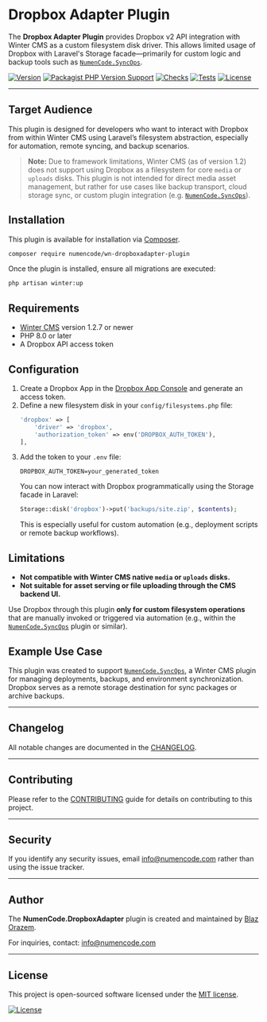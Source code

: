 # Dropbox Adapter Plugin

The **Dropbox Adapter Plugin** provides Dropbox v2 API integration with Winter CMS as a custom filesystem disk driver.
This allows limited usage of Dropbox with Laravel's Storage facade—primarily for custom logic and backup tools such as
[`NumenCode.SyncOps`](https://github.com/numencode/wn-syncops-plugin).

[![Version](https://img.shields.io/github/v/release/numencode/wn-dropboxadapter-plugin?style=flat-square&color=0099FF)](https://github.com/numencode/wn-dropboxadapter-plugin/releases)
[![Packagist PHP Version Support](https://img.shields.io/packagist/php-v/numencode/wn-dropboxadapter-plugin?style=flat-square&color=0099FF)](https://packagist.org/packages/numencode/wn-dropboxadapter-plugin)
[![Checks](https://img.shields.io/github/check-runs/numencode/wn-dropboxadapter-plugin/main?style=flat-square)](https://github.com/numencode/wn-dropboxadapter-plugin/actions)
[![Tests](https://img.shields.io/github/actions/workflow/status/numencode/wn-dropboxadapter-plugin/tests.yml?branch=main&label=tests&style=flat-square)](https://github.com/numencode/wn-dropboxadapter-plugin/actions)
[![License](https://img.shields.io/github/license/numencode/wn-dropboxadapter-plugin?label=open%20source&style=flat-square&color=0099FF)](https://github.com/numencode/wn-dropboxadapter-plugin/blob/main/LICENSE.md)

---

## Target Audience

This plugin is designed for developers who want to interact with Dropbox from within Winter CMS using
Laravel’s filesystem abstraction, especially for automation, remote syncing, and backup scenarios.

> **Note:** Due to framework limitations, Winter CMS (as of version 1.2) does not support using Dropbox as a
> filesystem for core `media` or `uploads` disks. This plugin is not intended for direct media asset management,
> but rather for use cases like backup transport, cloud storage sync, or custom plugin integration (e.g. [`NumenCode.SyncOps`](https://github.com/numencode/wn-syncops-plugin)).

## Installation

This plugin is available for installation via [Composer](http://getcomposer.org/).

```bash
composer require numencode/wn-dropboxadapter-plugin
```

Once the plugin is installed, ensure all migrations are executed:

```bash
php artisan winter:up
```

## Requirements

* [Winter CMS](https://wintercms.com/) version 1.2.7 or newer
* PHP 8.0 or later
* A Dropbox API access token

## Configuration

1. Create a Dropbox App in the [Dropbox App Console](https://www.dropbox.com/developers/apps) and generate an access token.
2. Define a new filesystem disk in your `config/filesystems.php` file:
    ```php
    'dropbox' => [
        'driver' => 'dropbox',
        'authorization_token' => env('DROPBOX_AUTH_TOKEN'),
    ],
    ```
3. Add the token to your `.env` file:
    ```dotenv
    DROPBOX_AUTH_TOKEN=your_generated_token
    ```
    You can now interact with Dropbox programmatically using the Storage facade in Laravel:
    ```php
    Storage::disk('dropbox')->put('backups/site.zip', $contents);
    ```
   This is especially useful for custom automation (e.g., deployment scripts or remote backup workflows).

## Limitations
- **Not compatible with Winter CMS native `media` or `uploads` disks.**
- **Not suitable for asset serving or file uploading through the CMS backend UI.**

Use Dropbox through this plugin **only for custom filesystem operations** that are manually invoked or triggered
via automation (e.g., within the [`NumenCode.SyncOps`](https://github.com/numencode/wn-syncops-plugin) plugin or similar).

## Example Use Case
This plugin was created to support [`NumenCode.SyncOps`](https://github.com/numencode/wn-syncops-plugin),
a Winter CMS plugin for managing deployments, backups, and environment synchronization. Dropbox serves as a
remote storage destination for sync packages or archive backups.

---

## Changelog

All notable changes are documented in the [CHANGELOG](CHANGELOG.md).

---

## Contributing

Please refer to the [CONTRIBUTING](CONTRIBUTING.md) guide for details on contributing to this project.

---

## Security

If you identify any security issues, email info@numencode.com rather than using the issue tracker.

---

## Author

The **NumenCode.DropboxAdapter** plugin is created and maintained by [Blaz Orazem](https://orazem.si/).

For inquiries, contact: info@numencode.com

---

## License

This project is open-sourced software licensed under the [MIT license](https://opensource.org/licenses/MIT).

[![License](https://img.shields.io/github/license/numencode/wn-dropboxadapter-plugin?style=flat-square&color=0099FF)](https://github.com/numencode/wn-dropboxadapter-plugin/blob/main/LICENSE.md)
